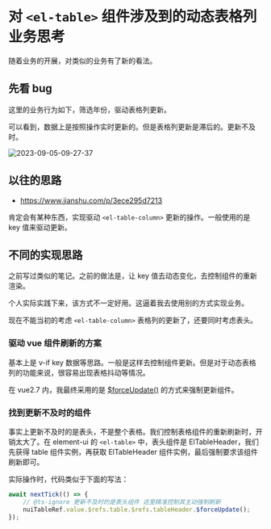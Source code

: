 # 对 `<el-table>` 组件涉及到的动态表格列业务思考

随着业务的开展，对类似的业务有了新的看法。

## 先看 bug

这里的业务行为如下，筛选年份，驱动表格列更新。

可以看到，数据上是按照操作实时更新的。但是表格列更新是滞后的。更新不及时。

![2023-09-05-09-27-37](https://gh-img-store.ruan-cat.com/img/2023-09-05-09-27-37.gif)

## 以往的思路

- https://www.jianshu.com/p/3ece295d7213

肯定会有某种东西，实现驱动 `<el-table-column>` 更新的操作。一般使用的是 key 值来驱动更新。

## 不同的实现思路

之前写过类似的笔记。之前的做法是，让 key 值去动态变化，去控制组件的重新渲染。

个人实际实践下来，该方式不一定好用。这逼着我去使用别的方式实现业务。

现在不能当初的考虑 `<el-table-column>` 表格列的更新了，还要同时考虑表头。

### 驱动 vue 组件刷新的方案

基本上是 v-if key 数据等思路。一般是这样去控制组件更新。但是对于动态表格列的功能来说，很容易出现表格抖动等情况。

在 vue2.7 内，我最终采用的是 [$forceUpdate()](https://v2.cn.vuejs.org/v2/api/#vm-forceUpdate) 的方式来强制更新组件。

### 找到更新不及时的组件

事实上更新不及时的是表头，不是整个表格。我们控制表格组件的重新刷新时，开销太大了。在 element-ui 的 `<el-table>` 中，表头组件是 ElTableHeader，我们先获得 table 组件实例，再获取 ElTableHeader 组件实例，最后强制要求该组件刷新即可。

实际操作时，代码类似于下面的写法：

```js
await nextTick(() => {
	// @ts-ignore 更新不及时的是表头组件 这里精准控制其主动强制刷新
	nuiTableRef.value.$refs.table.$refs.tableHeader.$forceUpdate();
});
```
